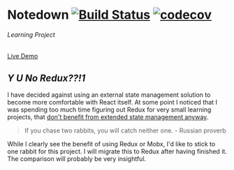 # Notedown [![Build Status](https://travis-ci.com/sambokai/Notedown.svg?token=B3c5dqi77zsc6HReanrw&branch=master)](https://travis-ci.com/sambokai/Notedown) [![codecov](https://codecov.io/gh/sambokai/Notedown/branch/master/graph/badge.svg?token=Ak3YxHVPFs)](https://codecov.io/gh/sambokai/Notedown)
###### Learning Project

[Live Demo](http://notedown.sambokai.com)


## *Y U No Redux??!1*
I have decided against using an external state management solution to become more comfortable with React itself. 
At some point I noticed that I was spending too much time figuring out Redux for very small learning projects, that [don't benefit from extended state management anyway](https://medium.com/@dan_abramov/you-might-not-need-redux-be46360cf367).  

> If you chase two rabbits, you will catch neither one. - Russian proverb

While I clearly see the benefit of using Redux or Mobx, I'd like to stick to one rabbit for this project. I will migrate this to Redux after having finished it. The comparison will probably be very insightful.

